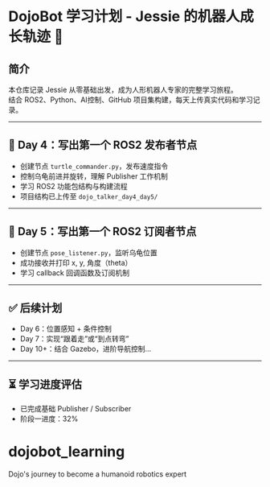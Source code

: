 # DojoBot 学习计划 - Jessie 的机器人成长轨迹 🤖

## 简介
本仓库记录 Jessie 从零基础出发，成为人形机器人专家的完整学习旅程。  
结合 ROS2、Python、AI控制、GitHub 项目集构建，每天上传真实代码和学习记录。

---

## 📅 Day 4：写出第一个 ROS2 发布者节点

- 创建节点 `turtle_commander.py`，发布速度指令
- 控制乌龟前进并旋转，理解 Publisher 工作机制
- 学习 ROS2 功能包结构与构建流程
- 项目结构已上传至 `dojo_talker_day4_day5/`

---

## 📅 Day 5：写出第一个 ROS2 订阅者节点

- 创建节点 `pose_listener.py`，监听乌龟位置
- 成功接收并打印 x, y, 角度（theta）
- 学习 callback 回调函数及订阅机制

---

## ✅ 后续计划

- Day 6：位置感知 + 条件控制
- Day 7：实现“跟着走”或“到点转弯”
- Day 10+：结合 Gazebo，进阶导航控制...

---

## ⏳ 学习进度评估

- 已完成基础 Publisher / Subscriber
- 阶段一进度：32%
# dojobot_learning
Dojo's journey to become a humanoid robotics expert

